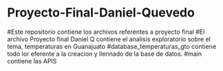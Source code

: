 # Proyecto-Final-Daniel-Quevedo
#Este repositorio contiene los archivos referentes a proyecto final 
#El archivo Proyecto final Daniel Q contiene el analisis exploratorio sobre el tema, temperaturas en Guanajuato
#database_temperaturas_gto contiene todo lor eferente a la creacion y llennado de la base de datos.
#main contiene las APIS 
